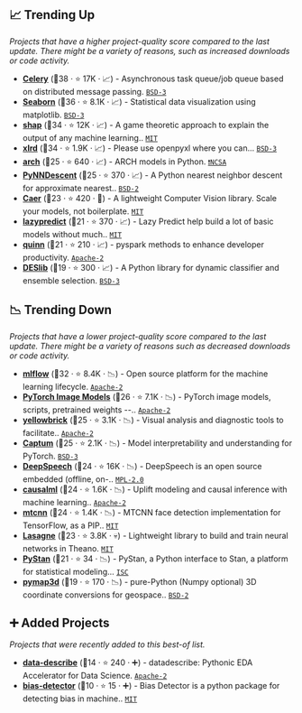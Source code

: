 ## 📈 Trending Up

_Projects that have a higher project-quality score compared to the last update. There might be a variety of reasons, such as increased downloads or code activity._

- <b><a href="https://github.com/celery/celery">Celery</a></b> (🥇38 ·  ⭐ 17K · 📈) - Asynchronous task queue/job queue based on distributed message passing. <code><a href="http://bit.ly/3aKzpTv">BSD-3</a></code>
- <b><a href="https://github.com/mwaskom/seaborn">Seaborn</a></b> (🥇36 ·  ⭐ 8.1K · 📈) - Statistical data visualization using matplotlib. <code><a href="http://bit.ly/3aKzpTv">BSD-3</a></code>
- <b><a href="https://github.com/slundberg/shap">shap</a></b> (🥇34 ·  ⭐ 12K · 📈) - A game theoretic approach to explain the output of any machine learning.. <code><a href="http://bit.ly/34MBwT8">MIT</a></code>
- <b><a href="https://github.com/python-excel/xlrd">xlrd</a></b> (🥇34 ·  ⭐ 1.9K · 📈) - Please use openpyxl where you can... <code><a href="http://bit.ly/3aKzpTv">BSD-3</a></code>
- <b><a href="https://github.com/bashtage/arch">arch</a></b> (🥈25 ·  ⭐ 640 · 📈) - ARCH models in Python. <code><a href="https://tldrlegal.com/search?q=NCSA">❗️NCSA</a></code>
- <b><a href="https://github.com/lmcinnes/pynndescent">PyNNDescent</a></b> (🥈25 ·  ⭐ 370 · 📈) - A Python nearest neighbor descent for approximate nearest.. <code><a href="http://bit.ly/3rqEWVr">BSD-2</a></code>
- <b><a href="https://github.com/jasmcaus/caer">Caer</a></b> (🥉23 ·  ⭐ 420 · 🐣) - A lightweight Computer Vision library. Scale your models, not boilerplate. <code><a href="http://bit.ly/34MBwT8">MIT</a></code>
- <b><a href="https://github.com/shankarpandala/lazypredict">lazypredict</a></b> (🥉21 ·  ⭐ 370 · 📈) - Lazy Predict help build a lot of basic models without much.. <code><a href="http://bit.ly/34MBwT8">MIT</a></code> <code><img src="https://git.io/JLy1F" style="display:inline;" width="13" height="13"></code>
- <b><a href="https://github.com/MrPowers/quinn">quinn</a></b> (🥉21 ·  ⭐ 210 · 📈) - pyspark methods to enhance developer productivity. <code><a href="http://bit.ly/3nYMfla">Apache-2</a></code> <code><img src="https://git.io/JLy1N" style="display:inline;" width="13" height="13"></code>
- <b><a href="https://github.com/scikit-learn-contrib/DESlib">DESlib</a></b> (🥉19 ·  ⭐ 300 · 📈) - A Python library for dynamic classifier and ensemble selection. <code><a href="http://bit.ly/3aKzpTv">BSD-3</a></code> <code><img src="https://git.io/JLy1F" style="display:inline;" width="13" height="13"></code>

## 📉 Trending Down

_Projects that have a lower project-quality score compared to the last update. There might be a variety of reasons such as decreased downloads or code activity._

- <b><a href="https://github.com/mlflow/mlflow">mlflow</a></b> (🥇32 ·  ⭐ 8.4K · 📉) - Open source platform for the machine learning lifecycle. <code><a href="http://bit.ly/3nYMfla">Apache-2</a></code>
- <b><a href="https://github.com/rwightman/pytorch-image-models">PyTorch Image Models</a></b> (🥈26 ·  ⭐ 7.1K · 📉) - PyTorch image models, scripts, pretrained weights --.. <code><a href="http://bit.ly/3nYMfla">Apache-2</a></code> <code><img src="https://git.io/JLy1Q" style="display:inline;" width="13" height="13"></code>
- <b><a href="https://github.com/DistrictDataLabs/yellowbrick">yellowbrick</a></b> (🥈25 ·  ⭐ 3.1K · 📉) - Visual analysis and diagnostic tools to facilitate.. <code><a href="http://bit.ly/3nYMfla">Apache-2</a></code> <code><img src="https://git.io/JLy1F" style="display:inline;" width="13" height="13"></code>
- <b><a href="https://github.com/pytorch/captum">Captum</a></b> (🥈25 ·  ⭐ 2.1K · 📉) - Model interpretability and understanding for PyTorch. <code><a href="http://bit.ly/3aKzpTv">BSD-3</a></code> <code><img src="https://git.io/JLy1Q" style="display:inline;" width="13" height="13"></code>
- <b><a href="https://github.com/mozilla/DeepSpeech">DeepSpeech</a></b> (🥉24 ·  ⭐ 16K · 📉) - DeepSpeech is an open source embedded (offline, on-.. <code><a href="http://bit.ly/3postzC">MPL-2.0</a></code> <code><img src="https://git.io/JLy1A" style="display:inline;" width="13" height="13"></code>
- <b><a href="https://github.com/uber/causalml">causalml</a></b> (🥈24 ·  ⭐ 1.6K · 📉) - Uplift modeling and causal inference with machine learning.. <code><a href="http://bit.ly/3nYMfla">Apache-2</a></code>
- <b><a href="https://github.com/ipazc/mtcnn">mtcnn</a></b> (🥉24 ·  ⭐ 1.4K · 📉) - MTCNN face detection implementation for TensorFlow, as a PIP.. <code><a href="http://bit.ly/34MBwT8">MIT</a></code> <code><img src="https://git.io/JLy1A" style="display:inline;" width="13" height="13"></code>
- <b><a href="https://github.com/Lasagne/Lasagne">Lasagne</a></b> (🥉23 ·  ⭐ 3.8K · 💀) - Lightweight library to build and train neural networks in Theano. <code><a href="http://bit.ly/34MBwT8">MIT</a></code>
- <b><a href="https://github.com/stan-dev/pystan">PyStan</a></b> (🥉21 ·  ⭐ 34 · 📉) - PyStan, a Python interface to Stan, a platform for statistical modeling... <code><a href="http://bit.ly/3hkKRql">ISC</a></code>
- <b><a href="https://github.com/geospace-code/pymap3d">pymap3d</a></b> (🥉19 ·  ⭐ 170 · 📉) - pure-Python (Numpy optional) 3D coordinate conversions for geospace.. <code><a href="http://bit.ly/3rqEWVr">BSD-2</a></code>

## ➕ Added Projects

_Projects that were recently added to this best-of list._

- <b><a href="https://github.com/data-describe/data-describe">data-describe</a></b> (🥉14 ·  ⭐ 240 · ➕) - datadescribe: Pythonic EDA Accelerator for Data Science. <code><a href="http://bit.ly/3nYMfla">Apache-2</a></code>
- <b><a href="https://github.com/intuit/bias-detector">bias-detector</a></b> (🥉10 ·  ⭐ 15 · ➕) - Bias Detector is a python package for detecting bias in machine.. <code><a href="http://bit.ly/34MBwT8">MIT</a></code>

